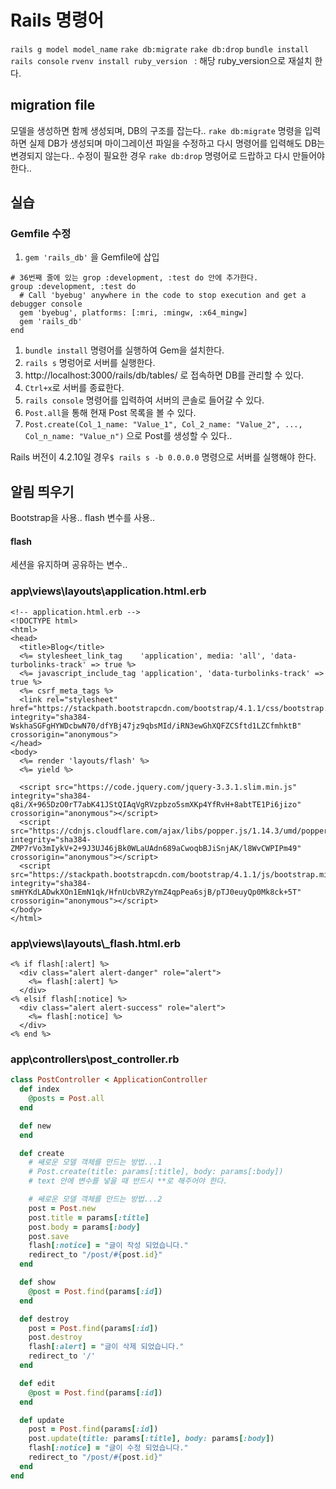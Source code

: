 # Rails 명령어
`rails g model model_name`
`rake db:migrate`
`rake db:drop`
`bundle install`
`rails console`
`rvenv install ruby_version ` : 해당 ruby_version으로 재설치 한다.

## migration file
모델을 생성하면 함께 생성되며, DB의 구조를 잡는다..
`rake db:migrate` 명령을 입력하면 실제 DB가 생성되며
마이그레이션 파일을 수정하고 다시 명령어를 입력해도 
DB는 변경되지 않는다.. 수정이 필요한 경우
`rake db:drop` 명령어로 드랍하고 다시 만들어야 한다..


## 실습
### Gemfile 수정
1. `gem 'rails_db'` 을 Gemfile에 삽입
```
# 36번째 줄에 있는 grop :development, :test do 안에 추가한다.
group :development, :test do
  # Call 'byebug' anywhere in the code to stop execution and get a debugger console
  gem 'byebug', platforms: [:mri, :mingw, :x64_mingw]
  gem 'rails_db'
end
```
1. `bundle install` 명령어를 실행하여 Gem을 설치한다.
1. `rails s` 명렁어로 서버를 실행한다.
1. http://localhost:3000/rails/db/tables/ 로 접속하면 DB를 관리할 수 있다.
1. `Ctrl+x`로 서버를 종료한다.
1. `rails console` 명령어를 입력하여 서버의 콘솔로 들어갈 수 있다.
1. `Post.all`을 통해 현재 Post 목록을 볼 수 있다.
1. `Post.create(Col_1_name: "Value_1", Col_2_name: "Value_2", ..., Col_n_name: "Value_n")` 으로 Post를 생성할 수 있다..

Rails 버전이 4.2.10일 경우`$ rails s -b 0.0.0.0` 명령으로 서버를 실행해야 한다.

## 알림 띄우기
Bootstrap을 사용..
flash 변수를 사용..

#### flash
세션을 유지하며 공유하는 변수..

### app\views\layouts\application.html.erb

```erb
<!-- application.html.erb -->
<!DOCTYPE html>
<html>
<head>
  <title>Blog</title>
  <%= stylesheet_link_tag    'application', media: 'all', 'data-turbolinks-track' => true %>
  <%= javascript_include_tag 'application', 'data-turbolinks-track' => true %>
  <%= csrf_meta_tags %>
  <link rel="stylesheet" href="https://stackpath.bootstrapcdn.com/bootstrap/4.1.1/css/bootstrap.min.css" integrity="sha384-WskhaSGFgHYWDcbwN70/dfYBj47jz9qbsMId/iRN3ewGhXQFZCSftd1LZCfmhktB" crossorigin="anonymous">
</head>
<body>
  <%= render 'layouts/flash' %>
  <%= yield %>

  <script src="https://code.jquery.com/jquery-3.3.1.slim.min.js" integrity="sha384-q8i/X+965DzO0rT7abK41JStQIAqVgRVzpbzo5smXKp4YfRvH+8abtTE1Pi6jizo" crossorigin="anonymous"></script>
  <script src="https://cdnjs.cloudflare.com/ajax/libs/popper.js/1.14.3/umd/popper.min.js" integrity="sha384-ZMP7rVo3mIykV+2+9J3UJ46jBk0WLaUAdn689aCwoqbBJiSnjAK/l8WvCWPIPm49" crossorigin="anonymous"></script>
  <script src="https://stackpath.bootstrapcdn.com/bootstrap/4.1.1/js/bootstrap.min.js" integrity="sha384-smHYKdLADwkXOn1EmN1qk/HfnUcbVRZyYmZ4qpPea6sjB/pTJ0euyQp0Mk8ck+5T" crossorigin="anonymous"></script>
</body>
</html>
```

### app\views\layouts\\_flash.html.erb
```erb
<% if flash[:alert] %>
  <div class="alert alert-danger" role="alert">
    <%= flash[:alert] %>
  </div>
<% elsif flash[:notice] %>
  <div class="alert alert-success" role="alert">
    <%= flash[:notice] %>
  </div>
<% end %>
```

### app\controllers\post_controller.rb
```ruby
class PostController < ApplicationController
  def index
    @posts = Post.all
  end

  def new
  end

  def create
    # 쌔로운 모델 객체를 만드는 방법...1
    # Post.create(title: params[:title], body: params[:body])
    # text 안에 변수를 넣을 때 반드시 **로 해주어야 한다.

    # 쌔로운 모델 객체를 만드는 방법...2
    post = Post.new
    post.title = params[:title]
    post.body = params[:body]
    post.save
    flash[:notice] = "글이 작성 되었습니다."
    redirect_to "/post/#{post.id}"
  end

  def show
    @post = Post.find(params[:id])
  end

  def destroy
    post = Post.find(params[:id])
    post.destroy
    flash[:alert] = "글이 삭제 되었습니다."
    redirect_to '/'
  end

  def edit
    @post = Post.find(params[:id])
  end

  def update
    post = Post.find(params[:id])
    post.update(title: params[:title], body: params[:body])
    flash[:notice] = "글이 수정 되었습니다."
    redirect_to "/post/#{post.id}"
  end
end
```
